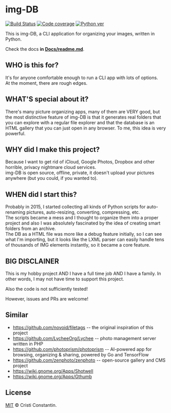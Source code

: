 # img-DB

  [![Build Status][build-image]][build-url]
  [![Code coverage][cover-image]][cover-url]
  [![Python ver][python-image]][python-url]

This is img-DB, a CLI application for organizing your images, written in Python.

Check the docs **in [Docs/readme.md](docs/readme.me)**.


## WHO is this for?
It's for anyone comfortable enough to run a CLI app with lots of options.<br>
At the moment, there are rough edges.

## WHAT'S special about it?
There's many picture organizing apps, many of them are VERY good, but the most distinctive feature of img-DB is that it generates real folders that you can explore with a regular file explorer and that the database is an HTML gallery that you can just open in any browser. To me, this idea is very powerful.

## WHY did I make this project?
Because I want to get rid of iCloud, Google Photos, Dropbox and other horrible, privacy nightmare cloud services.<br>
img-DB is open source, offline, private, it doesn't upload your pictures anywhere (but you could, if you wanted to).

## WHEN did I start this?
Probably in 2015, I started collecting all kinds of Python scripts for auto-renaming pictures, auto-resizing, converting, compressing, etc.<br>
The scripts became a mess and I thought to organize them into a proper project and also I was absolutely fascinated by the idea of creating smart folders from an archive.<br>
The DB as a HTML file was more like a debug feature initially, so I can see what I'm importing, but it looks like the LXML parser can easily handle tens of thousands of IMG elements instantly, so it became a core feature.

## BIG DISCLAINER
This is my hobby project AND I have a full time job AND I have a family. In other words, I may not have time to support this project.

Also the code is not sufficiently tested!

However, issues and PRs are welcome!


## Similar

- https://github.com/novoid/filetags -- the original inspiration of this project
- https://github.com/LycheeOrg/Lychee -- photo management server written in PHP
- https://github.com/photoprism/photoprism -- AI-powered app for browsing, organizing & sharing, powered by Go and TensorFlow
- https://github.com/zenphoto/zenphoto -- open-source gallery and CMS project
- https://wiki.gnome.org/Apps/Shotwell
- https://wiki.gnome.org/Apps/Gthumb

## License

[MIT](LICENSE) © Cristi Constantin.


[build-image]: https://github.com/croqaz/img-db/workflows/Python/badge.svg
[build-url]: https://github.com/croqaz/img-db/actions
[cover-image]: https://codecov.io/gh/croqaz/img-db/branch/main/graph/badge.svg?token=PR0PO1R23K
[cover-url]: https://codecov.io/gh/croqaz/img-db
[python-image]: https://img.shields.io/badge/Python-3.9-blue.svg
[python-url]: https://python.org
